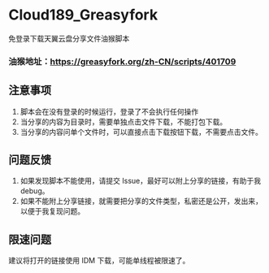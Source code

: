# Cloud189_Greasyfork
免登录下载天翼云盘分享文件油猴脚本

### 油猴地址：https://greasyfork.org/zh-CN/scripts/401709

## 注意事项
1. 脚本会在没有登录的时候运行，登录了不会执行任何操作  
2. 当分享的内容为目录时，需要单独点击文件下载，不能打包下载。  
3. 当分享的内容问单个文件时，可以直接点击下载按钮下载，不需要点击文件。

## 问题反馈
1. 如果发现脚本不能使用，请提交 Issue，最好可以附上分享的链接，有助于我 debug。
2. 如果不能附上分享链接，就需要把分享的文件类型，私密还是公开，发出来，以便于我复现问题。

## 限速问题
建议将打开的链接使用 IDM 下载，可能单线程被限速了。
